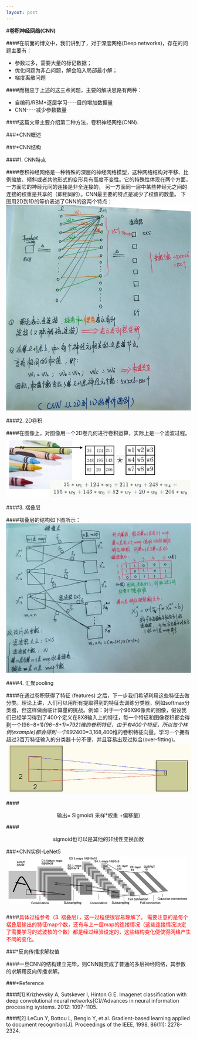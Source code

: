 ```yaml
---
layout: post
---
```

#**卷积神经网络(CNN)**

####在前面的博文中，我们讲到了，对于深度网络(Deep networks)，存在的问题主要有：
- 参数过多，需要大量的标记数据；
- 优化问题为非凸问题，解会陷入局部最小解；
- 梯度离散问题    

####而相应于上述的这三点问题，主要的解决思路有两种：
- 自编码/RBM+逐层学习----目的增加数据量
- CNN----减少参数数量

####这篇文章主要介绍第二种方法，卷积神经网络(CNN). 
   
###\*CNN概述 
   
###\*CNN结构

####1. CNN特点 
  
####卷积神经网络是一种特殊的深层的神经网络模型，这种网络结构对平移、比例缩放、倾斜或者共他形式的变形具有高度不变性。它的特殊性体现在两个方面，一方面它的神经元间的连接是非全连接的， 另一方面同一层中某些神经元之间的连接的权重是共享的（即相同的）。CNN最主要的特点是减少了权值的数量。 下图用2D到1D的等价表述了CNN的这两个特点：
![Alt text](../images/CNN-1.jpg) 
   
####2. 2D卷积 
   
####在图像上，对图像用一个2D卷几何进行卷积运算，实际上是一个滤波过程。 
![Alt text](../images/CNN-2.jpg)  
 
####3. 褶叠层  
  
####褶叠层的结构如下图所示：   
![Alt text](..//images/CNN-3.jpg) 
   
####4. 汇聚pooling  
 
####在通过卷积获得了特征 (features) 之后，下一步我们希望利用这些特征去做分类。理论上讲，人们可以用所有提取得到的特征去训练分类器，例如softmax分类器，但这样做面临计算量的挑战。例如：对于一个96X96像素的图像，假设我们已经学习得到了400个定义在8X8输入上的特征，每一个特征和图像卷积都会得到一个(96−8+1)*(96−8+1)=7921维的卷积特征，由于有400个特征，所以每个样例(example)都会得到一个892*400=3,168,400维的卷积特征向量。学习一个拥有超过3百万特征输入的分类器十分不便，并且容易出现过拟合(over-fitting)。    
![Alt text](../images/CNN-4.jpg)
    
####<center>输出= Sigmoid( 采样*权重 +偏移量)</center> 
 
####<center>sigmoid也可以是其他的非线性变换函数</center> 
  
###*CNN实例-LeNet5    
![Alt text](../images/CNN-5.jpg) 
   
####<font color='red'>具体过程参考（3. 褶叠层），这一过程便很容易理解了。 需要注意的是每个褶叠层输出的特征map个数，还有与上一层map的连接情况（这些连接情况决定了需要学习的滤波核的个数）都是经过经验设定的，这些结构变化便使得网络产生不同的变化。</font>  
 
###*反向传播求解权值 
  
####一旦CNN的结构建立完毕，则CNN就变成了普通的多层神经网络，其参数的求解用反向传播求解。 
  


###*Reference   

####[1] Krizhevsky A, Sutskever I, Hinton G E. Imagenet classification with deep convolutional neural networks[C]//Advances in neural information processing systems. 2012: 1097-1105.  
 
####[2] LeCun Y, Bottou L, Bengio Y, et al. Gradient-based learning applied to document recognition[J]. Proceedings of the IEEE, 1998, 86(11): 2278-2324.
